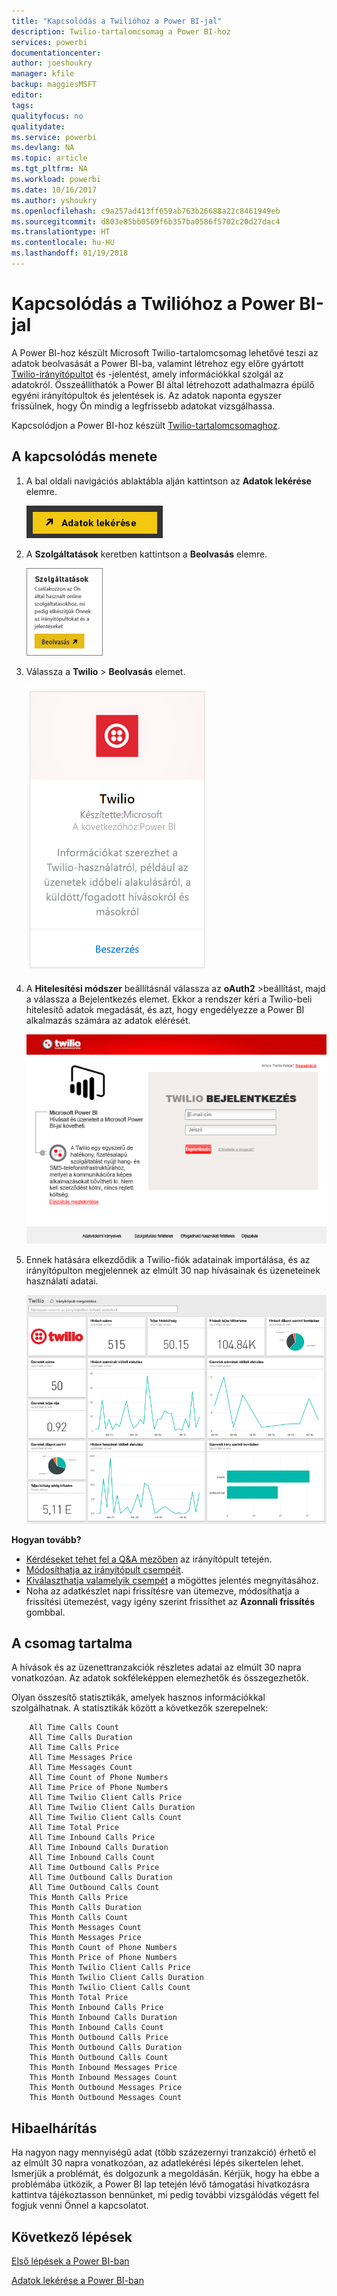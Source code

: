 ```yaml
---
title: "Kapcsolódás a Twilióhoz a Power BI-jal"
description: Twilio-tartalomcsomag a Power BI-hoz
services: powerbi
documentationcenter: 
author: joeshoukry
manager: kfile
backup: maggiesMSFT
editor: 
tags: 
qualityfocus: no
qualitydate: 
ms.service: powerbi
ms.devlang: NA
ms.topic: article
ms.tgt_pltfrm: NA
ms.workload: powerbi
ms.date: 10/16/2017
ms.author: yshoukry
ms.openlocfilehash: c9a257ad413ff659ab763b26688a22c8461949eb
ms.sourcegitcommit: d803e85bb0569f6b357ba0586f5702c20d27dac4
ms.translationtype: HT
ms.contentlocale: hu-HU
ms.lasthandoff: 01/19/2018
---
```

# <a name="connect-to-twilio-with-power-bi"></a>Kapcsolódás a Twilióhoz a Power BI-jal
A Power BI-hoz készült Microsoft Twilio-tartalomcsomag lehetővé teszi az adatok beolvasását a Power BI-ba, valamint létrehoz egy előre gyártott [Twilio-irányítópultot](https://powerbi.microsoft.com/integrations/twilio) és -jelentést, amely információkkal szolgál az adatokról. Összeállíthatók a Power BI által létrehozott adathalmazra épülő egyéni irányítópultok és jelentések is. Az adatok naponta egyszer frissülnek, hogy Ön mindig a legfrissebb adatokat vizsgálhassa.

Kapcsolódjon a Power BI-hoz készült [Twilio-tartalomcsomaghoz](https://app.powerbi.com/getdata/services/twilio).

## <a name="how-to-connect"></a>A kapcsolódás menete
1. A bal oldali navigációs ablaktábla alján kattintson az **Adatok lekérése** elemre.
   
   ![](media/service-connect-to-twilio/pbi_getdata.png) 
2. A **Szolgáltatások** keretben kattintson a **Beolvasás** elemre.
   
   ![](media/service-connect-to-twilio/pbi_getservices.png) 
3. Válassza a **Twilio** \> **Beolvasás** elemet.
   
   ![](media/service-connect-to-twilio/twilio.png)
4. A **Hitelesítési módszer** beállításnál válassza az **oAuth2** \>beállítást, majd a válassza a Bejelentkezés elemet. Ekkor a rendszer kéri a Twilio-beli hitelesítő adatok megadását, és azt, hogy engedélyezze a Power BI alkalmazás számára az adatok elérését.
   
   ![](media/service-connect-to-twilio/pbi_twilio_login.png)
5. Ennek hatására elkezdődik a Twilio-fiók adatainak importálása, és az irányítópulton megjelennek az elmúlt 30 nap hívásainak és üzeneteinek használati adatai. 
   
   ![](media/service-connect-to-twilio/pbi_twilio_db.png)

**Hogyan tovább?**

* [Kérdéseket tehet fel a Q&A mezőben](power-bi-q-and-a.md) az irányítópult tetején.
* [Módosíthatja az irányítópult csempéit](service-dashboard-edit-tile.md).
* [Kiválaszthatja valamelyik csempét](service-dashboard-tiles.md) a mögöttes jelentés megnyitásához.
* Noha az adatkészlet napi frissítésre van ütemezve, módosíthatja a frissítési ütemezést, vagy igény szerint frissíthet az **Azonnali frissítés** gombbal.

## <a name="whats-included"></a>A csomag tartalma
A hívások és az üzenettranzakciók részletes adatai az elmúlt 30 napra vonatkozóan. Az adatok sokféleképpen elemezhetők és összegezhetők.

Olyan összesítő statisztikák, amelyek hasznos információkkal szolgálhatnak. A statisztikák között a következők szerepelnek:

        All Time Calls Count  
        All Time Calls Duration  
        All Time Calls Price  
        All Time Messages Price  
        All Time Messages Count  
        All Time Count of Phone Numbers  
        All Time Price of Phone Numbers  
        All Time Twilio Client Calls Price  
        All Time Twilio Client Calls Duration  
        All Time Twilio Client Calls Count  
        All Time Total Price  
        All Time Inbound Calls Price  
        All Time Inbound Calls Duration  
        All Time Inbound Calls Count  
        All Time Outbound Calls Price  
        All Time Outbound Calls Duration  
        All Time Outbound Calls Count  
        This Month Calls Price  
        This Month Calls Duration  
        This Month Calls Count  
        This Month Messages Count  
        This Month Messages Price  
        This Month Count of Phone Numbers  
        This Month Price of Phone Numbers  
        This Month Twilio Client Calls Price  
        This Month Twilio Client Calls Duration  
        This Month Twilio Client Calls Count  
        This Month Total Price  
        This Month Inbound Calls Price  
        This Month Inbound Calls Duration  
        This Month Inbound Calls Count  
        This Month Outbound Calls Price  
        This Month Outbound Calls Duration  
        This Month Outbound Calls Count  
        This Month Inbound Messages Price  
        This Month Inbound Messages Count  
        This Month Outbound Messages Price  
        This Month Outbound Messages Count

## <a name="troubleshooting"></a>Hibaelhárítás
Ha nagyon nagy mennyiségű adat (több százezernyi tranzakció) érhető el az elmúlt 30 napra vonatkozóan, az adatlekérési lépés sikertelen lehet. Ismerjük a problémát, és dolgozunk a megoldásán. Kérjük, hogy ha ebbe a problémába ütközik, a Power BI lap tetején lévő támogatási hivatkozásra kattintva tájékoztasson bennünket, mi pedig további vizsgálódás végett fel fogjuk venni Önnel a kapcsolatot.

## <a name="next-steps"></a>Következő lépések
[Első lépések a Power BI-ban](service-get-started.md)

[Adatok lekérése a Power BI-ban](service-get-data.md)

